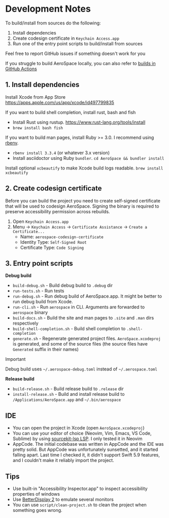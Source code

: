 # Development Notes

To build/install from sources do the following:
1. Install dependencies
2. Create codesign certificate in `Keychain Access.app`
3. Run one of the entry point scripts to build/install from sources

Feel free to report GitHub issues if something doesn't work for you

If you struggle to build AeroSpace locally, you can also refer to [builds in GitHub Actions](https://github.com/nikitabobko/AeroSpace/actions?query=branch%3Amain)

## 1. Install dependencies

Install Xcode from App Store https://apps.apple.com/us/app/xcode/id497799835

If you want to build shell completion, install rust, bash and fish
- Install Rust using rustup. https://www.rust-lang.org/tools/install
- `brew install bash fish`

If you want to build man pages, install Ruby >= 3.0. I recommend using [rbenv](https://github.com/rbenv/rbenv).
- `rbenv install 3.3.4` (or whatever 3.x version)
- Install asciidoctor using Ruby `bundler`. `cd AeroSpace && bundler install`

Install optional `xcbeautify` to make Xcode build logs readable. `brew install xcbeautify`

## 2. Create codesign certificate

Before you can build the project you need to create self-signed certificate that will be used to codesign AeroSpace.
Signing the binary is required to preserve accessibility permission across rebuilds.

1. Open `Keychain Access.app`
2. Menu -> `Keychain Access` -> `Certificate Assistance` -> `Create a Certificate...`
   - Name: `aerospace-codesign-certificate`
   - Identity Type: `Self-Signed Root`
   - Certificate Type: `Code Signing`

## 3. Entry point scripts

**Debug build**
- `build-debug.sh` - Build debug build to `.debug` dir
- `run-tests.sh` - Run tests
- `run-debug.sh` - Run debug build of AeroSpace.app. It might be better to run debug build from Xcode.
- `run-cli.sh` - Run `aerospace` in CLI. Arguments are forwarded to `aerospace` binary
- `build-docs.sh` - Build the site and man pages to `.site` and `.man` dirs respectively
- `build-shell-completion.sh` - Build shell completion to `.shell-completion`
- `generate.sh` - Regenerate generated project files. `AeroSpace.xcodeproj` is generated, and some of the source files
  (the source files have `Generated` suffix in their names)

> [!IMPORTANT]
> Debug build uses `~/.aerospace-debug.toml` instead of `~/.aerospace.toml`

**Release build**
- `build-release.sh` - Build release build to `.release` dir
- `install-release.sh` - Build and install release build to `/Applications/AeroSpace.app` and `~/.bin/aerospace`

## IDE

- You can open the project in Xcode (open `AeroSpace.xcodeproj`)
- You can use your editor of choice (Neovim, Vim, Emacs, VS Code, Sublime) by using [sourcekit-lsp LSP](https://github.com/apple/sourcekit-lsp).
  I only tested it in Neovim
- AppCode. The initial codebase was written in AppCode and the IDE was pretty solid.
  But AppCode was unfortunately sunsetted, and it started falling apart.
  Last time I checked it, it didn't support Swift 5.9 features, and I couldn't make it reliably import the project.

## Tips

- Use built-in "Accessibility Inspector.app" to inspect accessibility properties of windows
- Use [BetterDisplay 2](https://github.com/waydabber/BetterDisplay) to emulate several monitors
- You can use `script/clean-project.sh` to clean the project when something goes wrong.
